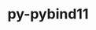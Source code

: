 ---
title: "py-pybind11"
layout: cache
categories: [package, develop-2023-10-15]
meta: {"versions": ["2.10.1", "2.10.4", "2.11.0", "2.11.1"], "compilers": ["apple-clang@=14.0.0", "gcc@=11.1.0", "gcc@=11.3.0", "gcc@=11.4.0", "gcc@=12.1.0", "gcc@=7.5.0", "gcc@=9.4.0", "oneapi@=2023.2.1"], "oss": ["ubuntu18.04", "ubuntu20.04", "ubuntu22.04", "ventura"], "platforms": ["darwin", "linux"], "targets": ["aarch64", "neoverse_v1", "ppc64le", "x86_64_v3"], "stacks": ["data-vis-sdk", "e4s", "e4s-neoverse_v1", "e4s-oneapi", "e4s-power", "e4s-rocm-external", "ml-darwin-aarch64-mps", "ml-linux-x86_64-cpu", "ml-linux-x86_64-cuda", "ml-linux-x86_64-rocm", "radiuss", "root", "tutorial"], "num_specs": 36, "num_specs_by_stack": {"ml-darwin-aarch64-mps": 6, "root": 36, "radiuss": 1, "e4s-neoverse_v1": 4, "e4s-power": 4, "data-vis-sdk": 1, "e4s": 6, "e4s-rocm-external": 1, "e4s-oneapi": 5, "ml-linux-x86_64-cuda": 8, "ml-linux-x86_64-cpu": 8, "ml-linux-x86_64-rocm": 6, "tutorial": 1}}
spec_details: [{"hash": "rfwfgdibi3q2vrxdfsx7ugdyrkiqoo6m", "compiler": "apple-clang@=14.0.0", "versions": ["2.10.1"], "os": "ventura", "platform": "darwin", "target": "aarch64", "variants": ["build_system=cmake", "build_type=Release", "generator=ninja", "~ipo"], "stacks": ["ml-darwin-aarch64-mps", "root"], "size": "-", "tarball": "https://binaries.spack.io/develop-2023-10-15/build_cache/darwin-ventura-aarch64/apple-clang-14.0.0/py-pybind11-2.10.1/darwin-ventura-aarch64-apple-clang-14.0.0-py-pybind11-2.10.1-rfwfgdibi3q2vrxdfsx7ugdyrkiqoo6m.spack"}, {"hash": "i7vkazma7giv4vfa5rduluqchmhoxrlz", "compiler": "apple-clang@=14.0.0", "versions": ["2.11.0"], "os": "ventura", "platform": "darwin", "target": "aarch64", "variants": ["build_system=cmake", "build_type=Release", "generator=ninja", "~ipo"], "stacks": ["ml-darwin-aarch64-mps", "root"], "size": "-", "tarball": "https://binaries.spack.io/develop-2023-10-15/build_cache/darwin-ventura-aarch64/apple-clang-14.0.0/py-pybind11-2.11.0/darwin-ventura-aarch64-apple-clang-14.0.0-py-pybind11-2.11.0-i7vkazma7giv4vfa5rduluqchmhoxrlz.spack"}, {"hash": "do3hq7sb2i5apoibn2cs6navalnxl5vf", "compiler": "apple-clang@=14.0.0", "versions": ["2.10.1"], "os": "ventura", "platform": "darwin", "target": "aarch64", "variants": ["build_system=cmake", "build_type=Release", "generator=ninja", "~ipo"], "stacks": ["ml-darwin-aarch64-mps", "root"], "size": "-", "tarball": "https://binaries.spack.io/develop-2023-10-15/build_cache/darwin-ventura-aarch64/apple-clang-14.0.0/py-pybind11-2.10.1/darwin-ventura-aarch64-apple-clang-14.0.0-py-pybind11-2.10.1-do3hq7sb2i5apoibn2cs6navalnxl5vf.spack"}, {"hash": "p7ijfppwto35axroy4kh63tndzt3b3hw", "compiler": "apple-clang@=14.0.0", "versions": ["2.10.4"], "os": "ventura", "platform": "darwin", "target": "aarch64", "variants": ["build_system=cmake", "build_type=Release", "generator=ninja", "~ipo"], "stacks": ["ml-darwin-aarch64-mps", "root"], "size": "-", "tarball": "https://binaries.spack.io/develop-2023-10-15/build_cache/darwin-ventura-aarch64/apple-clang-14.0.0/py-pybind11-2.10.4/darwin-ventura-aarch64-apple-clang-14.0.0-py-pybind11-2.10.4-p7ijfppwto35axroy4kh63tndzt3b3hw.spack"}, {"hash": "3geey3iu4ay2iifk5igvyhyk7bre7mlm", "compiler": "apple-clang@=14.0.0", "versions": ["2.10.4"], "os": "ventura", "platform": "darwin", "target": "aarch64", "variants": ["build_system=cmake", "build_type=Release", "generator=ninja", "~ipo"], "stacks": ["ml-darwin-aarch64-mps", "root"], "size": "-", "tarball": "https://binaries.spack.io/develop-2023-10-15/build_cache/darwin-ventura-aarch64/apple-clang-14.0.0/py-pybind11-2.10.4/darwin-ventura-aarch64-apple-clang-14.0.0-py-pybind11-2.10.4-3geey3iu4ay2iifk5igvyhyk7bre7mlm.spack"}, {"hash": "7w2ixbgbmwjhmx3qwfwshud5qsylxzqi", "compiler": "apple-clang@=14.0.0", "versions": ["2.10.4"], "os": "ventura", "platform": "darwin", "target": "aarch64", "variants": ["build_system=cmake", "build_type=Release", "generator=ninja", "~ipo"], "stacks": ["ml-darwin-aarch64-mps", "root"], "size": "-", "tarball": "https://binaries.spack.io/develop-2023-10-15/build_cache/darwin-ventura-aarch64/apple-clang-14.0.0/py-pybind11-2.10.4/darwin-ventura-aarch64-apple-clang-14.0.0-py-pybind11-2.10.4-7w2ixbgbmwjhmx3qwfwshud5qsylxzqi.spack"}, {"hash": "iyfchc6jamwqo6bsbelc7oolgg23pekh", "compiler": "gcc@=7.5.0", "versions": ["2.11.1"], "os": "ubuntu18.04", "platform": "linux", "target": "x86_64_v3", "variants": ["build_system=cmake", "build_type=Release", "generator=ninja", "~ipo"], "stacks": ["root", "radiuss"], "size": "-", "tarball": "https://binaries.spack.io/develop-2023-10-15/build_cache/linux-ubuntu18.04-x86_64_v3/gcc-7.5.0/py-pybind11-2.11.1/linux-ubuntu18.04-x86_64_v3-gcc-7.5.0-py-pybind11-2.11.1-iyfchc6jamwqo6bsbelc7oolgg23pekh.spack"}, {"hash": "3yrf7quij53zb4ocphozmrjwdkjx6an7", "compiler": "gcc@=11.4.0", "versions": ["2.10.4"], "os": "ubuntu20.04", "platform": "linux", "target": "neoverse_v1", "variants": ["build_system=cmake", "build_type=Release", "generator=ninja", "~ipo"], "stacks": ["root", "e4s-neoverse_v1"], "size": "-", "tarball": "https://binaries.spack.io/develop-2023-10-15/build_cache/linux-ubuntu20.04-neoverse_v1/gcc-11.4.0/py-pybind11-2.10.4/linux-ubuntu20.04-neoverse_v1-gcc-11.4.0-py-pybind11-2.10.4-3yrf7quij53zb4ocphozmrjwdkjx6an7.spack"}, {"hash": "izbfpbqpichgj4hri6nhsxujvnytt23a", "compiler": "gcc@=11.4.0", "versions": ["2.11.1"], "os": "ubuntu20.04", "platform": "linux", "target": "neoverse_v1", "variants": ["build_system=cmake", "build_type=Release", "generator=ninja", "~ipo"], "stacks": ["root", "e4s-neoverse_v1"], "size": "-", "tarball": "https://binaries.spack.io/develop-2023-10-15/build_cache/linux-ubuntu20.04-neoverse_v1/gcc-11.4.0/py-pybind11-2.11.1/linux-ubuntu20.04-neoverse_v1-gcc-11.4.0-py-pybind11-2.11.1-izbfpbqpichgj4hri6nhsxujvnytt23a.spack"}, {"hash": "vyvvgyes6lg57k3hqqymw2k47pdgjpyt", "compiler": "gcc@=11.4.0", "versions": ["2.10.4"], "os": "ubuntu20.04", "platform": "linux", "target": "neoverse_v1", "variants": ["build_system=cmake", "build_type=Release", "generator=ninja", "~ipo"], "stacks": ["root", "e4s-neoverse_v1"], "size": "-", "tarball": "https://binaries.spack.io/develop-2023-10-15/build_cache/linux-ubuntu20.04-neoverse_v1/gcc-11.4.0/py-pybind11-2.10.4/linux-ubuntu20.04-neoverse_v1-gcc-11.4.0-py-pybind11-2.10.4-vyvvgyes6lg57k3hqqymw2k47pdgjpyt.spack"}, {"hash": "cx3kg6ttfhoghkm4zzfn6xg7u4mufi7e", "compiler": "gcc@=11.4.0", "versions": ["2.11.1"], "os": "ubuntu20.04", "platform": "linux", "target": "neoverse_v1", "variants": ["build_system=cmake", "build_type=Release", "generator=ninja", "~ipo"], "stacks": ["root", "e4s-neoverse_v1"], "size": "-", "tarball": "https://binaries.spack.io/develop-2023-10-15/build_cache/linux-ubuntu20.04-neoverse_v1/gcc-11.4.0/py-pybind11-2.11.1/linux-ubuntu20.04-neoverse_v1-gcc-11.4.0-py-pybind11-2.11.1-cx3kg6ttfhoghkm4zzfn6xg7u4mufi7e.spack"}, {"hash": "oaqhzztlglqquoh4hptjgoa3sd2aw56b", "compiler": "gcc@=9.4.0", "versions": ["2.11.1"], "os": "ubuntu20.04", "platform": "linux", "target": "ppc64le", "variants": ["build_system=cmake", "build_type=Release", "generator=ninja", "~ipo"], "stacks": ["root", "e4s-power"], "size": "-", "tarball": "https://binaries.spack.io/develop-2023-10-15/build_cache/linux-ubuntu20.04-ppc64le/gcc-9.4.0/py-pybind11-2.11.1/linux-ubuntu20.04-ppc64le-gcc-9.4.0-py-pybind11-2.11.1-oaqhzztlglqquoh4hptjgoa3sd2aw56b.spack"}, {"hash": "d3ctyv2wizuw4a5tf5cmqayuvnsqzgm6", "compiler": "gcc@=9.4.0", "versions": ["2.10.4"], "os": "ubuntu20.04", "platform": "linux", "target": "ppc64le", "variants": ["build_system=cmake", "build_type=Release", "generator=ninja", "~ipo"], "stacks": ["root", "e4s-power"], "size": "-", "tarball": "https://binaries.spack.io/develop-2023-10-15/build_cache/linux-ubuntu20.04-ppc64le/gcc-9.4.0/py-pybind11-2.10.4/linux-ubuntu20.04-ppc64le-gcc-9.4.0-py-pybind11-2.10.4-d3ctyv2wizuw4a5tf5cmqayuvnsqzgm6.spack"}, {"hash": "x3bve44owckc6zgbpilolhjj52yonkfc", "compiler": "gcc@=9.4.0", "versions": ["2.10.4"], "os": "ubuntu20.04", "platform": "linux", "target": "ppc64le", "variants": ["build_system=cmake", "build_type=Release", "generator=ninja", "~ipo"], "stacks": ["root", "e4s-power"], "size": "-", "tarball": "https://binaries.spack.io/develop-2023-10-15/build_cache/linux-ubuntu20.04-ppc64le/gcc-9.4.0/py-pybind11-2.10.4/linux-ubuntu20.04-ppc64le-gcc-9.4.0-py-pybind11-2.10.4-x3bve44owckc6zgbpilolhjj52yonkfc.spack"}, {"hash": "4wbyhuiwdiqycdjkxiwnyk3a37ez3syq", "compiler": "gcc@=9.4.0", "versions": ["2.11.1"], "os": "ubuntu20.04", "platform": "linux", "target": "ppc64le", "variants": ["build_system=cmake", "build_type=Release", "generator=ninja", "~ipo"], "stacks": ["root", "e4s-power"], "size": "-", "tarball": "https://binaries.spack.io/develop-2023-10-15/build_cache/linux-ubuntu20.04-ppc64le/gcc-9.4.0/py-pybind11-2.11.1/linux-ubuntu20.04-ppc64le-gcc-9.4.0-py-pybind11-2.11.1-4wbyhuiwdiqycdjkxiwnyk3a37ez3syq.spack"}, {"hash": "3gbcnfo7jijpy2dbmm5v6xbvrukb6tkl", "compiler": "gcc@=11.1.0", "versions": ["2.11.1"], "os": "ubuntu20.04", "platform": "linux", "target": "x86_64_v3", "variants": ["build_system=cmake", "build_type=Release", "generator=ninja", "~ipo"], "stacks": ["root", "data-vis-sdk"], "size": "-", "tarball": "https://binaries.spack.io/develop-2023-10-15/build_cache/linux-ubuntu20.04-x86_64_v3/gcc-11.1.0/py-pybind11-2.11.1/linux-ubuntu20.04-x86_64_v3-gcc-11.1.0-py-pybind11-2.11.1-3gbcnfo7jijpy2dbmm5v6xbvrukb6tkl.spack"}, {"hash": "74nihkswzw2vccpuehafcwtnnckchdq3", "compiler": "gcc@=11.4.0", "versions": ["2.11.1"], "os": "ubuntu20.04", "platform": "linux", "target": "x86_64_v3", "variants": ["build_system=cmake", "build_type=Release", "generator=ninja", "~ipo"], "stacks": ["e4s", "root", "e4s-rocm-external"], "size": "-", "tarball": "https://binaries.spack.io/develop-2023-10-15/build_cache/linux-ubuntu20.04-x86_64_v3/gcc-11.4.0/py-pybind11-2.11.1/linux-ubuntu20.04-x86_64_v3-gcc-11.4.0-py-pybind11-2.11.1-74nihkswzw2vccpuehafcwtnnckchdq3.spack"}, {"hash": "tncuco7m72kbvwt5y7w55qw3hsdngpym", "compiler": "gcc@=11.4.0", "versions": ["2.11.1"], "os": "ubuntu20.04", "platform": "linux", "target": "x86_64_v3", "variants": ["build_system=cmake", "build_type=Release", "generator=ninja", "~ipo"], "stacks": ["root", "e4s"], "size": "-", "tarball": "https://binaries.spack.io/develop-2023-10-15/build_cache/linux-ubuntu20.04-x86_64_v3/gcc-11.4.0/py-pybind11-2.11.1/linux-ubuntu20.04-x86_64_v3-gcc-11.4.0-py-pybind11-2.11.1-tncuco7m72kbvwt5y7w55qw3hsdngpym.spack"}, {"hash": "ucd2ufdfq35fg3cmnzbnlp6rm4dupiw2", "compiler": "gcc@=11.4.0", "versions": ["2.10.4"], "os": "ubuntu20.04", "platform": "linux", "target": "x86_64_v3", "variants": ["build_system=cmake", "build_type=Release", "generator=ninja", "~ipo"], "stacks": ["root", "e4s"], "size": "-", "tarball": "https://binaries.spack.io/develop-2023-10-15/build_cache/linux-ubuntu20.04-x86_64_v3/gcc-11.4.0/py-pybind11-2.10.4/linux-ubuntu20.04-x86_64_v3-gcc-11.4.0-py-pybind11-2.10.4-ucd2ufdfq35fg3cmnzbnlp6rm4dupiw2.spack"}, {"hash": "qcgsvzv5uhlbi66uxl3zvlcop6rhi746", "compiler": "gcc@=11.4.0", "versions": ["2.10.4"], "os": "ubuntu20.04", "platform": "linux", "target": "x86_64_v3", "variants": ["build_system=cmake", "build_type=Release", "generator=ninja", "~ipo"], "stacks": ["root", "e4s"], "size": "-", "tarball": "https://binaries.spack.io/develop-2023-10-15/build_cache/linux-ubuntu20.04-x86_64_v3/gcc-11.4.0/py-pybind11-2.10.4/linux-ubuntu20.04-x86_64_v3-gcc-11.4.0-py-pybind11-2.10.4-qcgsvzv5uhlbi66uxl3zvlcop6rhi746.spack"}, {"hash": "jcqz643m6l7sgjdcqkz5mfsm6uvpw5ju", "compiler": "gcc@=11.4.0", "versions": ["2.11.0"], "os": "ubuntu20.04", "platform": "linux", "target": "x86_64_v3", "variants": ["build_system=cmake", "build_type=Release", "generator=ninja", "~ipo"], "stacks": ["root", "e4s"], "size": "-", "tarball": "https://binaries.spack.io/develop-2023-10-15/build_cache/linux-ubuntu20.04-x86_64_v3/gcc-11.4.0/py-pybind11-2.11.0/linux-ubuntu20.04-x86_64_v3-gcc-11.4.0-py-pybind11-2.11.0-jcqz643m6l7sgjdcqkz5mfsm6uvpw5ju.spack"}, {"hash": "4h55jikc2iacq4kq5l6ewegav4o5hxeq", "compiler": "gcc@=11.4.0", "versions": ["2.11.1"], "os": "ubuntu20.04", "platform": "linux", "target": "x86_64_v3", "variants": ["build_system=cmake", "build_type=Release", "generator=ninja", "~ipo"], "stacks": ["root", "e4s"], "size": "-", "tarball": "https://binaries.spack.io/develop-2023-10-15/build_cache/linux-ubuntu20.04-x86_64_v3/gcc-11.4.0/py-pybind11-2.11.1/linux-ubuntu20.04-x86_64_v3-gcc-11.4.0-py-pybind11-2.11.1-4h55jikc2iacq4kq5l6ewegav4o5hxeq.spack"}, {"hash": "acgzgrqninzewdella6onh2djkzdu7y2", "compiler": "oneapi@=2023.2.1", "versions": ["2.11.1"], "os": "ubuntu20.04", "platform": "linux", "target": "x86_64_v3", "variants": ["build_system=cmake", "build_type=Release", "generator=ninja", "~ipo"], "stacks": ["root", "e4s-oneapi"], "size": "-", "tarball": "https://binaries.spack.io/develop-2023-10-15/build_cache/linux-ubuntu20.04-x86_64_v3/oneapi-2023.2.1/py-pybind11-2.11.1/linux-ubuntu20.04-x86_64_v3-oneapi-2023.2.1-py-pybind11-2.11.1-acgzgrqninzewdella6onh2djkzdu7y2.spack"}, {"hash": "5za72xsh2oinkjx3lw2rmdyeazd4aw3o", "compiler": "oneapi@=2023.2.1", "versions": ["2.10.4"], "os": "ubuntu20.04", "platform": "linux", "target": "x86_64_v3", "variants": ["build_system=cmake", "build_type=Release", "generator=ninja", "~ipo"], "stacks": ["root", "e4s-oneapi"], "size": "-", "tarball": "https://binaries.spack.io/develop-2023-10-15/build_cache/linux-ubuntu20.04-x86_64_v3/oneapi-2023.2.1/py-pybind11-2.10.4/linux-ubuntu20.04-x86_64_v3-oneapi-2023.2.1-py-pybind11-2.10.4-5za72xsh2oinkjx3lw2rmdyeazd4aw3o.spack"}, {"hash": "d7e2gmroqgpw6v2rsxkbggpsxtbruagu", "compiler": "oneapi@=2023.2.1", "versions": ["2.10.1"], "os": "ubuntu20.04", "platform": "linux", "target": "x86_64_v3", "variants": ["build_system=cmake", "build_type=Release", "generator=ninja", "~ipo"], "stacks": ["root", "e4s-oneapi"], "size": "-", "tarball": "https://binaries.spack.io/develop-2023-10-15/build_cache/linux-ubuntu20.04-x86_64_v3/oneapi-2023.2.1/py-pybind11-2.10.1/linux-ubuntu20.04-x86_64_v3-oneapi-2023.2.1-py-pybind11-2.10.1-d7e2gmroqgpw6v2rsxkbggpsxtbruagu.spack"}, {"hash": "uta2vdjvx7mfdw425bnw3elluyc6vxjy", "compiler": "oneapi@=2023.2.1", "versions": ["2.10.4"], "os": "ubuntu20.04", "platform": "linux", "target": "x86_64_v3", "variants": ["build_system=cmake", "build_type=Release", "generator=ninja", "~ipo"], "stacks": ["root", "e4s-oneapi"], "size": "-", "tarball": "https://binaries.spack.io/develop-2023-10-15/build_cache/linux-ubuntu20.04-x86_64_v3/oneapi-2023.2.1/py-pybind11-2.10.4/linux-ubuntu20.04-x86_64_v3-oneapi-2023.2.1-py-pybind11-2.10.4-uta2vdjvx7mfdw425bnw3elluyc6vxjy.spack"}, {"hash": "xvc2ip6sk7jgytugpjf6vp6cgfxgnc6i", "compiler": "oneapi@=2023.2.1", "versions": ["2.11.1"], "os": "ubuntu20.04", "platform": "linux", "target": "x86_64_v3", "variants": ["build_system=cmake", "build_type=Release", "generator=ninja", "~ipo"], "stacks": ["root", "e4s-oneapi"], "size": "-", "tarball": "https://binaries.spack.io/develop-2023-10-15/build_cache/linux-ubuntu20.04-x86_64_v3/oneapi-2023.2.1/py-pybind11-2.11.1/linux-ubuntu20.04-x86_64_v3-oneapi-2023.2.1-py-pybind11-2.11.1-xvc2ip6sk7jgytugpjf6vp6cgfxgnc6i.spack"}, {"hash": "eyxejvaftuo75o22p7ba6flczakegmob", "compiler": "gcc@=11.3.0", "versions": ["2.10.1"], "os": "ubuntu22.04", "platform": "linux", "target": "x86_64_v3", "variants": ["build_system=cmake", "build_type=Release", "generator=ninja", "~ipo"], "stacks": ["root", "ml-linux-x86_64-cuda", "ml-linux-x86_64-cpu"], "size": "-", "tarball": "https://binaries.spack.io/develop-2023-10-15/build_cache/linux-ubuntu22.04-x86_64_v3/gcc-11.3.0/py-pybind11-2.10.1/linux-ubuntu22.04-x86_64_v3-gcc-11.3.0-py-pybind11-2.10.1-eyxejvaftuo75o22p7ba6flczakegmob.spack"}, {"hash": "dspmojnl3gydmdbi4wkz4ncsutzskimp", "compiler": "gcc@=11.3.0", "versions": ["2.11.0"], "os": "ubuntu22.04", "platform": "linux", "target": "x86_64_v3", "variants": ["build_system=cmake", "build_type=Release", "generator=ninja", "~ipo"], "stacks": ["root", "ml-linux-x86_64-cuda", "ml-linux-x86_64-cpu"], "size": "-", "tarball": "https://binaries.spack.io/develop-2023-10-15/build_cache/linux-ubuntu22.04-x86_64_v3/gcc-11.3.0/py-pybind11-2.11.0/linux-ubuntu22.04-x86_64_v3-gcc-11.3.0-py-pybind11-2.11.0-dspmojnl3gydmdbi4wkz4ncsutzskimp.spack"}, {"hash": "mnycxn65kvdt2obolae6xv2jfvhfq2g2", "compiler": "gcc@=11.3.0", "versions": ["2.11.1"], "os": "ubuntu22.04", "platform": "linux", "target": "x86_64_v3", "variants": ["build_system=cmake", "build_type=Release", "generator=ninja", "~ipo"], "stacks": ["root", "ml-linux-x86_64-rocm", "ml-linux-x86_64-cuda", "ml-linux-x86_64-cpu"], "size": "-", "tarball": "https://binaries.spack.io/develop-2023-10-15/build_cache/linux-ubuntu22.04-x86_64_v3/gcc-11.3.0/py-pybind11-2.11.1/linux-ubuntu22.04-x86_64_v3-gcc-11.3.0-py-pybind11-2.11.1-mnycxn65kvdt2obolae6xv2jfvhfq2g2.spack"}, {"hash": "kumhrpemfcxvazivunzm4tnbs32jyrve", "compiler": "gcc@=11.3.0", "versions": ["2.10.1"], "os": "ubuntu22.04", "platform": "linux", "target": "x86_64_v3", "variants": ["build_system=cmake", "build_type=Release", "generator=ninja", "~ipo"], "stacks": ["root", "ml-linux-x86_64-rocm", "ml-linux-x86_64-cuda", "ml-linux-x86_64-cpu"], "size": "-", "tarball": "https://binaries.spack.io/develop-2023-10-15/build_cache/linux-ubuntu22.04-x86_64_v3/gcc-11.3.0/py-pybind11-2.10.1/linux-ubuntu22.04-x86_64_v3-gcc-11.3.0-py-pybind11-2.10.1-kumhrpemfcxvazivunzm4tnbs32jyrve.spack"}, {"hash": "7wvimpp67aoxr5s2wyqc4ktrrd55p4de", "compiler": "gcc@=11.3.0", "versions": ["2.10.4"], "os": "ubuntu22.04", "platform": "linux", "target": "x86_64_v3", "variants": ["build_system=cmake", "build_type=Release", "generator=ninja", "~ipo"], "stacks": ["root", "ml-linux-x86_64-rocm", "ml-linux-x86_64-cuda", "ml-linux-x86_64-cpu"], "size": "-", "tarball": "https://binaries.spack.io/develop-2023-10-15/build_cache/linux-ubuntu22.04-x86_64_v3/gcc-11.3.0/py-pybind11-2.10.4/linux-ubuntu22.04-x86_64_v3-gcc-11.3.0-py-pybind11-2.10.4-7wvimpp67aoxr5s2wyqc4ktrrd55p4de.spack"}, {"hash": "d2heac4yzkf3hlsbax6ttu4jd2xymznj", "compiler": "gcc@=11.3.0", "versions": ["2.11.1"], "os": "ubuntu22.04", "platform": "linux", "target": "x86_64_v3", "variants": ["build_system=cmake", "build_type=Release", "generator=ninja", "~ipo"], "stacks": ["root", "ml-linux-x86_64-rocm", "ml-linux-x86_64-cuda", "ml-linux-x86_64-cpu"], "size": "-", "tarball": "https://binaries.spack.io/develop-2023-10-15/build_cache/linux-ubuntu22.04-x86_64_v3/gcc-11.3.0/py-pybind11-2.11.1/linux-ubuntu22.04-x86_64_v3-gcc-11.3.0-py-pybind11-2.11.1-d2heac4yzkf3hlsbax6ttu4jd2xymznj.spack"}, {"hash": "xtplcd3ky6jzsmm6xf6x3ufw6geg4no2", "compiler": "gcc@=11.3.0", "versions": ["2.10.4"], "os": "ubuntu22.04", "platform": "linux", "target": "x86_64_v3", "variants": ["build_system=cmake", "build_type=Release", "generator=ninja", "~ipo"], "stacks": ["root", "ml-linux-x86_64-rocm", "ml-linux-x86_64-cuda", "ml-linux-x86_64-cpu"], "size": "-", "tarball": "https://binaries.spack.io/develop-2023-10-15/build_cache/linux-ubuntu22.04-x86_64_v3/gcc-11.3.0/py-pybind11-2.10.4/linux-ubuntu22.04-x86_64_v3-gcc-11.3.0-py-pybind11-2.10.4-xtplcd3ky6jzsmm6xf6x3ufw6geg4no2.spack"}, {"hash": "q7qejzcfkzk3mnteldp2wdvyw5gkhzjt", "compiler": "gcc@=11.3.0", "versions": ["2.10.4"], "os": "ubuntu22.04", "platform": "linux", "target": "x86_64_v3", "variants": ["build_system=cmake", "build_type=Release", "generator=ninja", "~ipo"], "stacks": ["root", "ml-linux-x86_64-rocm", "ml-linux-x86_64-cuda", "ml-linux-x86_64-cpu"], "size": "-", "tarball": "https://binaries.spack.io/develop-2023-10-15/build_cache/linux-ubuntu22.04-x86_64_v3/gcc-11.3.0/py-pybind11-2.10.4/linux-ubuntu22.04-x86_64_v3-gcc-11.3.0-py-pybind11-2.10.4-q7qejzcfkzk3mnteldp2wdvyw5gkhzjt.spack"}, {"hash": "tqsii3hxunksqseuv2xs4q56tmdemf5o", "compiler": "gcc@=12.1.0", "versions": ["2.10.4"], "os": "ubuntu22.04", "platform": "linux", "target": "x86_64_v3", "variants": ["build_system=cmake", "build_type=Release", "generator=ninja", "~ipo"], "stacks": ["root", "tutorial"], "size": "-", "tarball": "https://binaries.spack.io/develop-2023-10-15/build_cache/linux-ubuntu22.04-x86_64_v3/gcc-12.1.0/py-pybind11-2.10.4/linux-ubuntu22.04-x86_64_v3-gcc-12.1.0-py-pybind11-2.10.4-tqsii3hxunksqseuv2xs4q56tmdemf5o.spack"}]
---